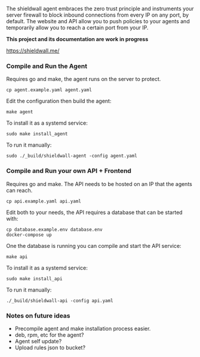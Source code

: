 The shieldwall agent embraces the zero trust principle and instruments your server firewall to block inbound
connections from every IP on any port, by default. The website and API allow you to push policies
to your agents and temporarily allow you to reach a certain port from your IP.

**This project and its documentation are work in progress**

https://shieldwall.me/

### Compile and Run the Agent

Requires go and make, the agent runs on the server to protect.

    cp agent.example.yaml agent.yaml

Edit the configuration then build the agent:

    make agent

To install it as a systemd service:

    sudo make install_agent

To run it manually:

    sudo ./_build/shieldwall-agent -config agent.yaml

### Compile and Run your own API + Frontend

Requires go and make. The API needs to be hosted on an IP that the agents can reach.

    cp api.example.yaml api.yaml

Edit both to your needs, the API requires a database that can be started with:

    cp database.example.env database.env
    docker-compose up

One the database is running you can compile and start the API service:

    make api

To install it as a systemd service:

    sudo make install_api

To run it manually:

    ./_build/shieldwall-api -config api.yaml

### Notes on future ideas

* Precompile agent and make installation process easier.
* deb, rpm, etc for the agent?
* Agent self update?
* Upload rules json to bucket?
